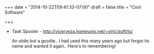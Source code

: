 +++
date = "2014-10-22T09:41:33-07:00"
draft = false
title = "Cool Software"

+++

- Task Spooler - http://vicerveza.homeunix.net/~viric/soft/ts/

  An oldie but a goodie.. I had used this many years ago but forgot its name and wanted it again.. Here's to remembering!

